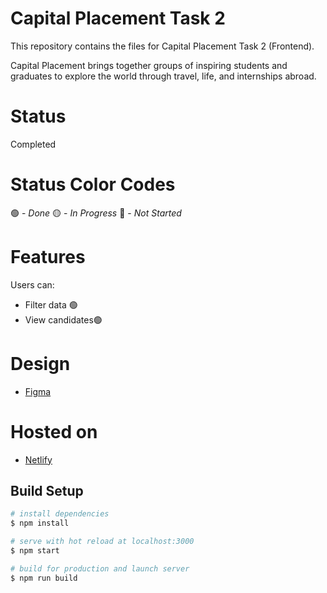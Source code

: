 # Capital Placement Task 2
This repository contains the files for Capital Placement Task 2 (Frontend).

Capital Placement brings together groups of inspiring students and graduates to 
explore the world through travel, life, and internships abroad.

# Status
Completed

# Status Color Codes
🟢 - _Done_
🟡 - _In Progress_
🔴 - _Not Started_

# Features
Users can:
- Filter data 🟢
- View candidates🟢

# Design
- [Figma](https://www.figma.com/file/2AEUzsQeLSF0uwI5vjYa6u/FE-Task-(Community)-(Copy)?type=design&t=vfHT9WZ7zNHVhQOq-6)

# Hosted on
- [Netlify](https://capitalplacement.netlify.app)

## Build Setup

```bash
# install dependencies
$ npm install

# serve with hot reload at localhost:3000
$ npm start

# build for production and launch server
$ npm run build

```

